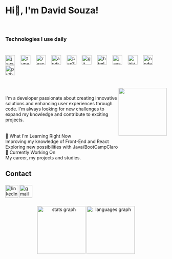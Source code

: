 <h1 align="left">Hi👋, I'm  David Souza!</h1>

###

<br clear="both">

<h3 align="left">Technologies I use daily</h3>

###

<br clear="both">

<div align="left">
  <img src="https://cdn.jsdelivr.net/gh/devicons/devicon/icons/javascript/javascript-plain.svg" height="30" alt="javascript logo"  />
  <img width="10" />
  <img src="https://cdn.jsdelivr.net/gh/devicons/devicon/icons/typescript/typescript-original.svg" height="30" alt="typescript logo"  />
  <img width="10" />
  <img src="https://cdn.jsdelivr.net/gh/devicons/devicon/icons/react/react-original.svg" height="30" alt="react logo"  />
  <img width="10" />
  <img src="https://cdn.jsdelivr.net/gh/devicons/devicon/icons/androidstudio/androidstudio-original.svg" height="30" alt="androidstudio logo"  />
  <img width="10" />
  <img src="https://cdn.jsdelivr.net/gh/devicons/devicon/icons/css3/css3-original.svg" height="30" alt="css3 logo"  />
  <img width="10" />
  <img src="https://cdn.jsdelivr.net/gh/devicons/devicon/icons/git/git-original.svg" height="30" alt="git logo"  />
  <img width="10" />
  <img src="https://cdn.jsdelivr.net/gh/devicons/devicon/icons/html5/html5-original.svg" height="30" alt="html5 logo"  />
  <img width="10" />
  <img src="https://cdn.jsdelivr.net/gh/devicons/devicon/icons/java/java-original.svg" height="30" alt="java logo"  />
  <img width="10" />
  <img src="https://cdn.jsdelivr.net/gh/devicons/devicon/icons/mysql/mysql-original.svg" height="30" alt="mysql logo"  />
  <img width="10" />
  <img src="https://cdn.jsdelivr.net/gh/devicons/devicon/icons/nodejs/nodejs-original.svg" height="30" alt="nodejs logo"  />
  <img width="10" />
  <img src="https://cdn.jsdelivr.net/gh/devicons/devicon/icons/python/python-original.svg" height="30" alt="python logo"  />
</div>

###

<br clear="both">

<img align="right" height="150" src="https://user-images.githubusercontent.com/81328619/213875785-400ae517-156b-4aca-a787-bac75d84c393.gif"  />

###

<p align="left">I'm a developer passionate about creating innovative solutions and enhancing user experiences through code. I'm always looking for new challenges to expand my knowledge and contribute to exciting projects.<br><br><br>🔧 What I'm Learning Right Now<br>Improving my knowledge of Front-End and React<br>Exploring new possibilities with Java/BootCampClaro <br>🌱 Currently Working On<br>My career, my projects and studies.</p>


<h2 align="left">Contact</h2>

###

<div align="left">
  <img src="https://img.shields.io/static/v1?message=LinkedIn&logo=linkedin&label=&color=0077B5&logoColor=white&labelColor=&style=for-the-badge" height="40" alt="linkedin logo"  />
  <img src="https://img.shields.io/static/v1?message=Gmail&logo=gmail&label=&color=D14836&logoColor=white&labelColor=&style=for-the-badge" height="40" alt="gmail logo"  />
</div>

###

<div align="center">
  <img src="https://github-readme-stats.vercel.app/api?username=Dvd-coder-art&hide_title=false&hide_rank=false&show_icons=true&include_all_commits=true&count_private=false&disable_animations=false&theme=blueberry&locale=en&hide_border=false&order=1" height="150" alt="stats graph"  />
  <img src="https://github-readme-stats.vercel.app/api/top-langs?username=Dvd-coder-art&locale=en&hide_title=false&layout=compact&card_width=320&langs_count=7&theme=blueberry&hide_border=false&order=2" height="150" alt="languages graph"  />
</div>

###
